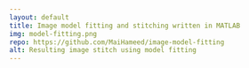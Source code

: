 ```yaml
---
layout: default
title: Image model fitting and stitching written in MATLAB
img: model-fitting.png
repo: https://github.com/MaiHameed/image-model-fitting
alt: Resulting image stitch using model fitting
---
```

